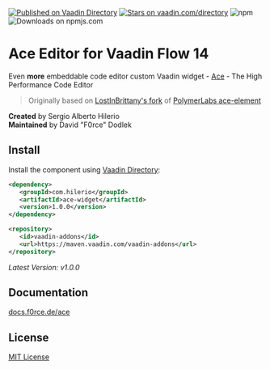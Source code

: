 [![Published on Vaadin  Directory](https://img.shields.io/badge/Vaadin%20Directory-published-00b4f0.svg)](https://vaadin.com/directory/component/ace-widget1)
[![Stars on vaadin.com/directory](https://img.shields.io/vaadin-directory/star/ace-widget1.svg)](https://vaadin.com/directory/component/ace-widget1)
![npm](https://img.shields.io/npm/v/@f0rce/ace-widget)
![Downloads on npmjs.com](https://img.shields.io/npm/dt/@f0rce/ace-widget.svg)

# Ace Editor for Vaadin Flow 14

Even **more** embeddable code editor
custom Vaadin widget - [Ace](http://ace.c9.io/) - The High Performance Code Editor

> Originally based on [LostInBrittany's fork](https://github.com/LostInBrittany/ace-widget)
> of [PolymerLabs ace-element](https://github.com/PolymerLabs/ace-element)

**Created** by Sergio Alberto Hilerio<br/>
**Maintained** by David "F0rce" Dodlek


## Install

Install the component using [Vaadin Directory](https://vaadin.com/directory/component/ace-widget1):

```xml
<dependency>
   <groupId>com.hilerio</groupId>
   <artifactId>ace-widget</artifactId>
   <version>1.0.0</version>
</dependency>

<repository>
   <id>vaadin-addons</id>
   <url>https://maven.vaadin.com/vaadin-addons</url>
</repository>
```

*Latest Version: v1.0.0*


## Documentation

[docs.f0rce.de/ace](https://docs.f0rce.de/ace)


## License

[MIT License](http://opensource.org/licenses/MIT)
